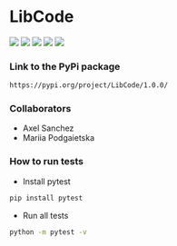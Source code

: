 # LibCode

![](https://img.shields.io/badge/Python-3776AB.svg?style=for-the-badge&logo=Python&logoColor=white) ![](https://img.shields.io/badge/Pytest-0A9EDC.svg?style=for-the-badge&logo=Pytest&logoColor=white) ![](https://img.shields.io/badge/GitHub%20Actions-2088FF.svg?style=for-the-badge&logo=GitHub-Actions&logoColor=white) ![](https://img.shields.io/badge/Git-F05032.svg?style=for-the-badge&logo=Git&logoColor=white) ![](https://img.shields.io/badge/macOS-000000.svg?style=for-the-badge&logo=macOS&logoColor=white)

### Link to the PyPi package

```bash
https://pypi.org/project/LibCode/1.0.0/
```

### Collaborators

- Axel Sanchez
- Mariia Podgaietska

### How to run tests

- Install pytest

```bash
pip install pytest
```

- Run all tests

```bash
python -m pytest -v
```
